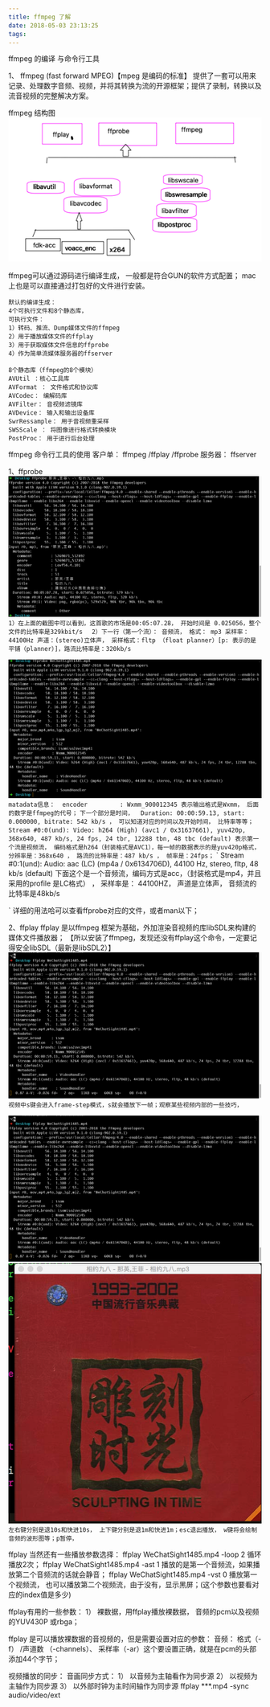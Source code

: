```yaml
---
title: ffmpeg 了解
date: 2018-05-03 23:13:25
tags:
---
```


ffmpeg 的编译 与命令行工具

1、 ffmpeg (fast forward MPEG)【mpeg 是编码的标准】
提供了一套可以用来记录、处理数字音频、视频，并将其转换为流的开源框架；提供了录制，转换以及流音视频的完整解决方案。

ffmpeg 结构图
![ffmpeg 模块之间的结构](../asset/Snip20180503_1.png)


ffmpeg可以通过源码进行编译生成， 一般都是符合GUN的软件方式配置；
mac 上也是可以直接通过打包好的文件进行安装。

```
默认的编译生成：
4个可执行文件和8个静态库，
可执行文件： 
1）转码、推流、Dump媒体文件的ffmpeg
2）用于播放媒体文件的ffplay
3）用于获取媒体文件信息的ffprobe
4）作为简单流媒体服务器的ffserver

8个静态库（ffmpeg的8个模块）
AVUtil ：核心工具库
AVFormat ： 文件格式和协议库
AVCodec： 编解码库
AVFilter： 音视频滤镜库
AVDevice： 输入和输出设备库
SwrRessample： 用于音视频重采样
SWSScale ： 将图像进行格式转换模块
PostProc： 用于进行后台处理
```

ffmpeg 命令行工具的使用
客户单： ffmpeg /ffplay /ffprobe
服务器： ffserver

1、ffprobe
![示例：查看一首歌的信息如下](../asset/Snip20180503_2.png)
`
1）在上面的截图中可以看到，这首歌的市场是00:05:07.28， 开始时间是 0.025056，整个文件的比特率是329kbit/s
`
`  
2）下一行（第一个流）： 音频流， 格式： mp3 采样率：44100Hz 声道：(stereo)立体声， 采样格式：fltp （float planner）[p: 表示的是平铺（planner）]，路流比特率是：320kb/s
`

![示例：查看一个视频的信息如下](../asset/Snip20180504_4.png)
`
matadata信息： 
 encoder         : Wxmm_900012345 表示输出格式是Wxmm， 后面的数字是ffmpeg的代号；
`
`
下一个部分是时间，  Duration: 00:00:59.13, start: 0.000000, bitrate: 542 kb/s ， 可以知道对应的时间以及开始时间， 比特率等等；
`
`
Stream #0:0(und): Video: h264 (High) (avc1 / 0x31637661), yuv420p, 368x640, 487 kb/s, 24 fps, 24 tbr, 12288 tbn, 48 tbc (default)
表示第一个流是视频流， 编码格式是h264（封装格式是AVC1），每一帧的数据表示的是yuv420p格式，分辨率是：368x640 ， 路流的比特率是：487 kb/s ， 帧率是：24fps；
`
`
    Stream #0:1(und): Audio: aac (LC) (mp4a / 0x6134706D), 44100 Hz, stereo, fltp, 48 kb/s (default)
  下面这个是一个音频流，编码方式是acc，（封装格式是mp4，并且采用的profile 是LC格式） ， 采样率是： 44100HZ， 声道是立体声， 音频流的比特率是48kb/s

`
详细的用法哈可以查看ffprobe对应的文件，或者man以下；

2、ffplay 
ffplay 是以ffmpeg 框架为基础，外加渲染音视频的库libSDL来构建的媒体文件播放器；
【所以安装了ffmpeg，发现还没有ffplay这个命令，一定要记得安全libSDL（最新是libSDL2）】
![示例：用ffplay播放视频（对应的播放的率变换以及+ 视频界面）](../asset/Snip20180504_6.png)
`
视频中s键会进入frame-step模式，s就会播放下一帧；观察某些视频内部的一些技巧，
`


![示例：用ffplay播放音频（对应的播放的率变换以及+ 语谱图画界面）](../asset/Snip20180504_6.png)
![示例：用ffplay播放音频（对应的播放的率变换以及+ 语谱图画界面）](../asset/Snip20180504_10.png)
`
左右键分别是退10s和快进10s， 上下键分别是退1m和快进1m；esc退出播放， w键将会绘制音频的波形图等；p暂停，
`

ffplay 当然还有一些播放参数选择：
ffplay WeChatSight1485.mp4 -loop 2  循环播放2次；
ffplay WeChatSight1485.mp4 -ast 1 播放的是第一个音频流，如果播放第二个音频流的话就会静音；
ffplay WeChatSight1485.mp4 -vst 0 播放第一个视频流，  也可以播放第二个视频流，由于没有，显示黑屏；(这个参数也要看对应的index值是多少)

ffplay有用的一些参数：
1） 裸数据，用ffplay播放裸数据， 音频的pcm以及视频的YUV430P 或rbga；

ffplay 是可以播放裸数据的音视频的，但是需要设置对应的参数： 
音频： 格式（-f） /声道数 （-channels）、 采样率（-ar）这个要设置正确，就是在pcm的头部添加44个字节；

视频播放的同步： 音画同步方式：
1） 以音频为主轴看作为同步源
2） 以视频为主轴作为同步源
3） 以外部时钟为主时间轴作为同步源
ffplay ***.mp4 -sync audio/video/ext





